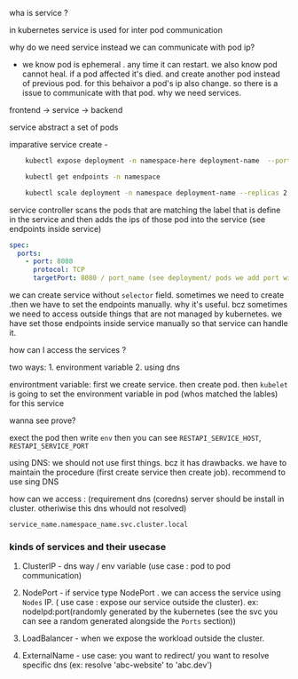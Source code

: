 wha is service ?

in kubernetes service is used for inter pod communication

why do we need service instead we can communicate with pod ip?

- we know pod is ephemeral . any time it can restart. we also know pod cannot heal. if a pod affected it's died. and create another pod instead of previous pod. for this behaivor a pod's ip also change. so there is a issue to communicate with that pod. why we need services.

frontend -> service -> backend

service abstract a set of pods

imparative service create -

```sh
    kubectl expose deployment -n namespace-here deployment-name  --port 8080--dry-run -oyaml > service.yaml
```

```sh
    kubectl get endpoints -n namespace
```

```sh
    kubectl scale deployment -n namespace deployment-name --replicas 2
```

service controller scans the pods that are matching the label that is define in the service and then adds the ips of those pod into the service (see endpoints inside service)

```yaml
spec:
  ports:
    - port: 8080
      protocol: TCP
      targetPort: 8080 / port_name (see deployment/ pods we add port with name there v) # preffered use port_name
```

we can create service without `selector` field. sometimes we need to create .then we have to set the endpoints manually. why it's useful. bcz sometimes we need to access outside things that are not managed by kubernetes. we have set those endpoints inside service manually so that service can handle it.

how can I access the services ?

two ways: 1. environment variable 2. using dns

environtment variable:
first we create service. then create pod. then `kubelet` is going to set the environment variable in pod (whos matched the lables) for this service

wanna see prove?

exect the pod
then write `env` then you can see `RESTAPI_SERVICE_HOST`, `RESTAPI_SERVICE_PORT`

using DNS: we should not use first things. bcz it has drawbacks. we have to maintain the procedure (first create service then create job). recommend to use sing DNS

how can we access : (requirement dns (coredns) server should be install in cluster. otheriwise this dns whould not resolved)

`service_name.namespace_name.svc.cluster.local`

### kinds of services and their usecase

1. ClusterIP - dns way / env variable (use case : pod to pod communication)

2. NodePort - if service type NodePort . we can access the service using `Nodes` IP. ( use case : expose our service outside the cluster). ex: nodeIpd:port(randomly generated by the kubernetes (see the svc you can see a random generated alongside the `Ports` section))

3. LoadBalancer - when we expose the workload outside the cluster.

4. ExternalName - use case: you want to redirect/ you want to resolve specific dns (ex: resolve 'abc-website' to 'abc.dev')
